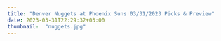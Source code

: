 ```yaml
---
title: "Denver Nuggets at Phoenix Suns 03/31/2023 Picks & Preview"
date: 2023-03-31T22:29:32+03:00
thumbnail:  "nuggets.jpg"
---
```


